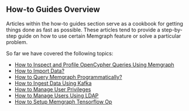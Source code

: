 ## How-to Guides Overview

Articles within the how-to guides section serve as a cookbook for getting
things done as fast as possible. These articles tend to provide a step-by-step
guide on how to use certain Memgraph feature or solve a particular problem.

So far we have covered the following topics:

  * [How to Inspect and Profile OpenCypher Queries Using Memgraph](explain-profile.md)
  * [How to Import Data?](import-data.md)
  * [How to Query Memgraph Programmatically?](query-memgraph-programmatically.md)
  * [How to Ingest Data Using Kafka](ingest-data-using-kafka.md)
  * [How to Manage User Privileges](manage-user-privileges.md)
  * [How to Manage Users Using LDAP](manage-users-using-ldap.md)
  * [How to Setup Memgraph Tensorflow Op](tensorflow-setup.md)
